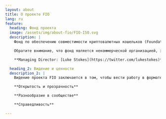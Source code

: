```yaml
---
layout: about
title: О проекте FIO
lang: ru
feature:
  heading: Фонд проекта
  image: /assets/img/about-fio/FIO-ISO.svg
  description: |
    Фонд по обеспечению совместимости криптовалютных кошельков (Foundation for Interwallet Operability) представляет собой отраслевой консорциум, состоящий из ведущих кошельков, бирж, систем обработки криптовалютных платежей, а также других организаций и представителей сообщества, которые делают все возможное для реализации потенциала протокола FIO на базе собственного блокчейна.

    Обратите внимание, что фонд является некоммерческой организацией, зарегистрированной на Каймановых островах, а также включает совет директоров. В совет директоров фонда входят несколько признанных лидеров отрасли.

    **Managing Director: [Luke Stokes](https://twitter.com/lukestokes)**

  heading_2: Видение и ценности
  description_2: | 
    Видение проекта FIO заключается в том, чтобы вести работу в формате децентрализованного автономного консорциума (DAC), руководствуясь правилами сообщества и работая в рамках экосистемы блокчейна. Мы призываем всех принять участие в разработке протокола FIO и предоставить обратную связь, которая поможет перейти на качественно новый уровень работы блокчейна. Фонд ценит:

    **Открытость и прозрачность**

    **Разнообразие в сообществе**

    **Справедливость**

---
```

